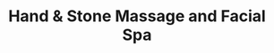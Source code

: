 ---
title: "Hand & Stone Massage and Facial Spa"
url: /peoria/hand-und-stone-massage-and-facial-spa/
shop: Massage
---